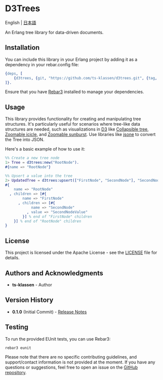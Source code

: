 # D3Trees

English | [日本語](./ja-README.md)

An Erlang tree library for data-driven documents.

## Installation

You can include this library in your Erlang project by adding it as a dependency in your rebar.config file:

```erlang
{deps, [
    {d3trees, {git, "https://github.com/ts-klassen/d3trees.git", {tag, "0.1.0"}}}
]}.
```

Ensure that you have [Rebar3](https://www.rebar3.org/) installed to manage your dependencies.

## Usage

This library provides functionality for creating and manipulating tree structures. It's particularly useful for scenarios where tree-like data structures are needed, such as visualizations in [D3](https://d3js.org) like [Collapsible tree](https://observablehq.com/@d3/collapsible-tree?intent=fork), [Zoomable icicle](https://observablehq.com/@d3/zoomable-icicle?intent=fork), and [Zoomable sunburst](https://observablehq.com/@d3/zoomable-sunburst?intent=fork). Use libraries like [jsone](https://github.com/sile/jsone) to convert the Tree into JSON.

Here's a basic example of how to use it:


```erlang
%% Create a new tree node
1> Tree = d3trees:new("RootNode").
#{name => "RootNode"}

%% Upsert a value into the tree
2> UpdatedTree = d3trees:upsert(["FirstNode", "SecondNode"], "SecondNodeValue", Tree).
#{
    name => "RootNode"
  , children => [#{
        name => "FirstNode"
      , children => [#{
            name => "SecondNode"
          , value => "SecondNodeValue"
        }] % end of "FirstNode" children
    }] % end of "RootNode" children
}
```


## License

This project is licensed under the Apache License - see the [LICENSE](LICENSE) file for details.

## Authors and Acknowledgments

- **ts-klassen** - Author

## Version History

- **0.1.0** (Initial Commit) - [Release Notes](#)

## Testing

To run the provided EUnit tests, you can use Rebar3:

```bash
rebar3 eunit
```

Please note that there are no specific contributing guidelines, and support/contact information is not provided at the moment. If you have any questions or suggestions, feel free to open an issue on the [GitHub repository](https://github.com/ts-klassen/d3trees/issues).

